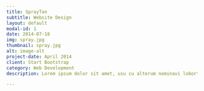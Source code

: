 ```yaml
---
title: SprayTan
subtitle: Website Design
layout: default
modal-id: 1
date: 2014-07-18
img: spray.jpg
thumbnail: spray.jpg
alt: image-alt
project-date: April 2014
client: Start Bootstrap
category: Web Development
description: Lorem ipsum dolor sit amet, usu cu alterum nominavi lobortis. At duo novum diceret. Tantas apeirian vix et, usu sanctus postulant inciderint ut, populo diceret necessitatibus in vim. Cu eum dicam feugiat noluisse.

---
```


